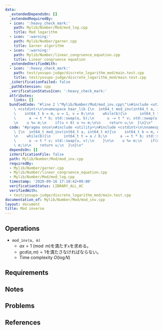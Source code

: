 ```yaml
---
data:
  _extendedDependsOn: []
  _extendedRequiredBy:
  - icon: ':heavy_check_mark:'
    path: Mylib/Number/Mod/mod_log.cpp
    title: Mod logarithm
  - icon: ':warning:'
    path: Mylib/Number/garner.cpp
    title: Garner algorithm
  - icon: ':warning:'
    path: Mylib/Number/linear_congruence_equation.cpp
    title: Linear congruence equation
  _extendedVerifiedWith:
  - icon: ':heavy_check_mark:'
    path: test/yosupo-judge/discrete_logarithm_mod/main.test.cpp
    title: test/yosupo-judge/discrete_logarithm_mod/main.test.cpp
  _isVerificationFailed: false
  _pathExtension: cpp
  _verificationStatusIcon: ':heavy_check_mark:'
  attributes:
    links: []
  bundledCode: "#line 2 \"Mylib/Number/Mod/mod_inv.cpp\"\n#include <utility>\n#include\
    \ <cstdint>\n\nnamespace haar_lib {\n  int64_t mod_inv(int64_t a, int64_t m){\n\
    \    int64_t b = m, u = 1, v = 0;\n\n    while(b){\n      int64_t t = a / b;\n\
    \      a -= t * b; std::swap(a, b);\n      u -= t * v; std::swap(u, v);\n    }\n\
    \n    u %= m;\n    if(u < 0) u += m;\n\n    return u;\n  }\n}\n"
  code: "#pragma once\n#include <utility>\n#include <cstdint>\n\nnamespace haar_lib\
    \ {\n  int64_t mod_inv(int64_t a, int64_t m){\n    int64_t b = m, u = 1, v = 0;\n\
    \n    while(b){\n      int64_t t = a / b;\n      a -= t * b; std::swap(a, b);\n\
    \      u -= t * v; std::swap(u, v);\n    }\n\n    u %= m;\n    if(u < 0) u +=\
    \ m;\n\n    return u;\n  }\n}\n"
  dependsOn: []
  isVerificationFile: false
  path: Mylib/Number/Mod/mod_inv.cpp
  requiredBy:
  - Mylib/Number/garner.cpp
  - Mylib/Number/linear_congruence_equation.cpp
  - Mylib/Number/Mod/mod_log.cpp
  timestamp: '2020-09-16 17:10:42+09:00'
  verificationStatus: LIBRARY_ALL_AC
  verifiedWith:
  - test/yosupo-judge/discrete_logarithm_mod/main.test.cpp
documentation_of: Mylib/Number/Mod/mod_inv.cpp
layout: document
title: Mod inverse
---
```


## Operations

- `mod_inv(a, m)`
	- $ax = 1 \pmod m$を満たす`x`を求める。
	- $gcd(a,  m) = 1$を満たさなければならない。
	- Time complexity $O(\log N)$

## Requirements

## Notes

## Problems

## References
